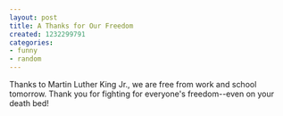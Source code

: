 ```yaml
---
layout: post
title: A Thanks for Our Freedom
created: 1232299791
categories:
- funny
- random
---
```

Thanks to Martin Luther King Jr., we are free from work and school tomorrow. Thank you for fighting for everyone's freedom--even on your death bed!
